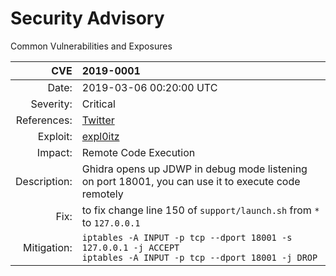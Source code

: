 # Security Advisory 


Common Vulnerabilities and Exposures 



| CVE           | 2019-0001 |
|--------------:| :------------------ |
| Date:         | 2019-03-06 00:20:00 UTC |
| Severity:     | Critical |
| References:   | [Twitter][CVE-2019-0001] |
| Exploit:      | [expl0itz][CVE-2019-0001 Exploit 1] |
| Impact:       | Remote Code Execution |
| Description:  | Ghidra opens up JDWP in debug mode listening on port 18001, you can use it to execute code remotely  |
| Fix:          | to fix change line 150 of `support/launch.sh` from `*` to `127.0.0.1`  |
| Mitigation:   | `iptables -A INPUT -p tcp --dport 18001 -s 127.0.0.1 -j ACCEPT`<br />`iptables -A INPUT -p tcp --dport 18001 -j DROP`


[CVE-2019-0001]: https://twitter.com/hackerfantastic/status/1103087869063704576
[CVE-2019-0001 Exploit 1]: https://static.hacker.house/releasez/expl0itz/jdwp-exploit.txt
